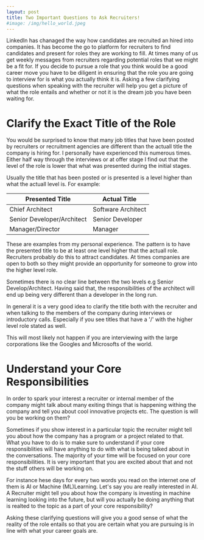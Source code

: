 ```yaml
---
layout: post
title: Two Important Questions to Ask Recruiters!
#image: /img/hello_world.jpeg
---
```


LinkedIn has chanaged the way how candidates are recruited an hired into companies. It has become the go to platform for recruiters to find candidates and present for roles they are working to fill.
At times many of us get weekly messages from recruiters regarding potential roles that we might be a fit for. If you decide to pursue a role that you think would be a good career move you have to be
diligent in ensuring that the role you are going to interview for is what you actually think it is. Asking a few clarifying questions when speaking with the recruiter will help you get a picture
of what the role entails and whether or not it is the dream job you have been waiting for.

# Clarify the Exact Title of the Role

You would be surprised to know that many job titles that have been posted by recruiters or recruitment agencies are different than the actuall title the company is hiring for. I personally have experienced this
numerous times. Either half way through the interviews or at offer stage I find out that the level of the role
is lower that what was presented during the initial stages.

Usually the title that has been posted or is presented is a level higher than what the actuall level is. For example:

| Presented Title | Actual Title |
| --------------- | ------------- |
| Chief Architect | Software Architect |
| Senior Developer/Architect | Senior Developer |
| Manager/Director | Manager |

These are examples from my personal experience. The pattern is to have the presented title to be at least one
level higher that the actuall role. Recruiters probably do this to attract candidates. At times companies are open to both so they might provide an opportunity for someone to grow into the higher level role.

Sometimes there is no clear line between the two levels e.g Senior Develop/Architect. Having said that, the responsibilities of the architect will end up being very different than a developer in the long run.

In general it is a very good idea to clarify the title both with the recruiter and when talking to the members of the company during interviews or introductory calls. Especially if you see titles that have a '/' with the higher level role stated as well.

This will most likely not happen if you are interviewing with the large corporations like the Googles and Microsofts of the world.

# Understand your Core Responsibilities

In order to spark your interest a recruiter or internal member of the company might talk about many exiting things that is happening withing the company and tell you about cool innovative projects etc. The question is will you be working on them?

Sometimes if you show interest in a particular topic the recruiter might tell you about how the company has a program or a project related to that. What you have to do is to make sure to understand if your core responsiblities will have anything to do with what is being talked about in the conversations. The majority of your time will be focused on your core responsibilities. It is very important that you are excited about that and not the stuff others will be working on.

For instance hese days for every two words you read on the internet one of them is AI or Machine (ML)Learning. Let's say you are really interested in AI. A Recruiter might tell you about how the company is investing in machine learning looking into the future, but will you actually be doing anything that is realted to the topic as a part of your core responsibility?

Asking these clarifying questions will give you a good sense of what the reality of the role entails so that you are certain what you are pursuing is in line with what your career goals are.

